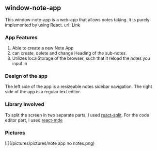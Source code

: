 ## window-note-app
This window-note-app is a web-app that allows notes taking. It is purely implemented by using React.
url: [Link](https://prod.d2j11v9quij54i.amplifyapp.com )

### App Features
1. Able to create a new Note App
2. can create, delete and change Heading of the sub-notes.
3. Utilizes localStorage of the browser, such that it reload the notes you input in

### Design of the app
The left side of the app is a resizeable notes sidebar navigation. The right side of the app
is a regular text editor.

### Library Involved
To split the screen in two separate parts, I used [react-split](https://www.npmjs.com/package/react-split).
For the code editor part, I used [react-mde](https://www.npmjs.com/package/react-mde)

### Pictures
![](/pictures/pictures/note app no notes.png)
